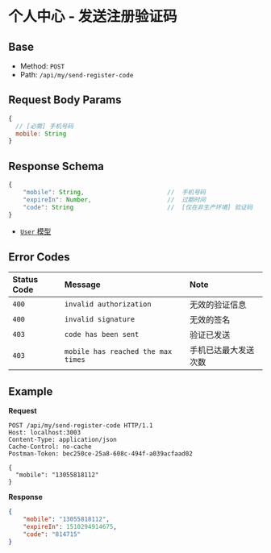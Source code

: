 # 个人中心 - 发送注册验证码

## Base

* Method: `POST`
* Path: `/api/my/send-register-code`

## Request Body Params

```js
{
  // [必需] 手机号码
  mobile: String
}
```

## Response Schema

```js
{
    "mobile": String,                       //  手机号码
    "expireIn": Number,                     //  过期时间
    "code": String                          //  [仅在非生产环境] 验证码
}
```

* [`User` 模型][user-model]

## Error Codes

Status Code | Message                 | Note
:---------- | :---------------------- | :----
`400`       | `invalid authorization` | 无效的验证信息
`400`       | `invalid signature`     | 无效的签名
`403`       | `code has been sent`    | 验证已发送
`403`       | `mobile has reached the max times` | 手机已达最大发送次数

## Example

**Request**

```
POST /api/my/send-register-code HTTP/1.1
Host: localhost:3003
Content-Type: application/json
Cache-Control: no-cache
Postman-Token: bec250ce-25a8-608c-494f-a039acfaad02

{
  "mobile": "13055818112"
}
```

**Response**

```json
{
    "mobile": "13055818112",
    "expireIn": 1510294914675,
    "code": "814715"
}
```

[signature]: ../../../../signature.md

[user-model]: ../../../../model/user.md
